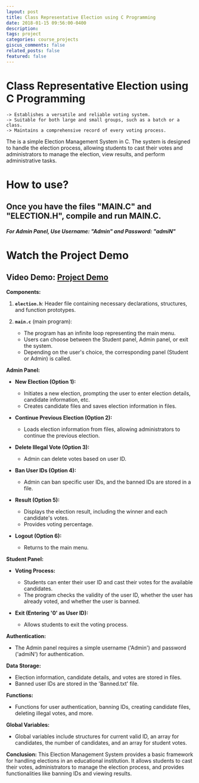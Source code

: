 ```yaml
---
layout: post
title: Class Representative Election using C Programming
date: 2018-01-15 09:56:00-0400
description: 
tags: project
categories: course_projects
giscus_comments: false
related_posts: false
featured: false
---
```

# Class Representative Election using C Programming

    -> Establishes a versatile and reliable voting system.
    -> Suitable for both large and small groups, such as a batch or a class.
    -> Maintains a comprehensive record of every voting process.

The is a simple Election Management System in C. The system is designed to handle the election process, allowing students to cast their votes and administrators to manage the election, view results, and perform administrative tasks.

# How to use?

## Once you have the files "MAIN.C" and "ELECTION.H", compile and run MAIN.C.
##### For Admin Panel, Use Username: "Admin" and Password: "admiN"

# Watch the Project Demo

## Video Demo: [Project Demo](https://clipchamp.com/watch/wZ85DD0J9iL)

**Components:**
1. **`election.h`**: Header file containing necessary declarations, structures, and function prototypes.

2. **`main.c`** (main program):
   - The program has an infinite loop representing the main menu.
   - Users can choose between the Student panel, Admin panel, or exit the system.
   - Depending on the user's choice, the corresponding panel (Student or Admin) is called.

**Admin Panel:**
- **New Election (Option 1):**
  - Initiates a new election, prompting the user to enter election details, candidate information, etc.
  - Creates candidate files and saves election information in files.
  
- **Continue Previous Election (Option 2):**
  - Loads election information from files, allowing administrators to continue the previous election.

- **Delete Illegal Vote (Option 3):**
  - Admin can delete votes based on user ID.

- **Ban User IDs (Option 4):**
  - Admin can ban specific user IDs, and the banned IDs are stored in a file.

- **Result (Option 5):**
  - Displays the election result, including the winner and each candidate's votes.
  - Provides voting percentage.

- **Logout (Option 6):**
  - Returns to the main menu.

**Student Panel:**
- **Voting Process:**
  - Students can enter their user ID and cast their votes for the available candidates.
  - The program checks the validity of the user ID, whether the user has already voted, and whether the user is banned.

- **Exit (Entering '0' as User ID):**
  - Allows students to exit the voting process.

**Authentication:**
- The Admin panel requires a simple username ('Admin') and password ('admiN') for authentication.

**Data Storage:**
- Election information, candidate details, and votes are stored in files.
- Banned user IDs are stored in the 'Banned.txt' file.

**Functions:**
- Functions for user authentication, banning IDs, creating candidate files, deleting illegal votes, and more.

**Global Variables:**
- Global variables include structures for current valid ID, an array for candidates, the number of candidates, and an array for student votes.

**Conclusion:**
This Election Management System provides a basic framework for handling elections in an educational institution. It allows students to cast their votes, administrators to manage the election process, and provides functionalities like banning IDs and viewing results.


